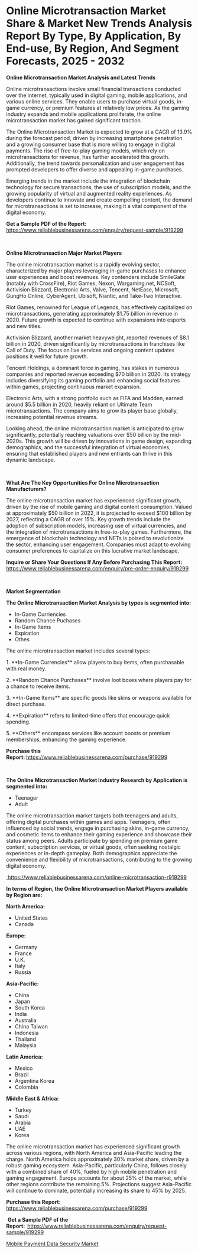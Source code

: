 <p><h1>Online Microtransaction Market Share & Market New Trends Analysis Report By Type, By Application, By End-use, By Region, And Segment Forecasts, 2025 - 2032</h1></p><p><strong>Online Microtransaction Market Analysis and Latest Trends</strong></p>
<p><p>Online microtransactions involve small financial transactions conducted over the internet, typically used in digital gaming, mobile applications, and various online services. They enable users to purchase virtual goods, in-game currency, or premium features at relatively low prices. As the gaming industry expands and mobile applications proliferate, the online microtransaction market has gained significant traction.</p><p>The Online Microtransaction Market is expected to grow at a CAGR of 13.9% during the forecast period, driven by increasing smartphone penetration and a growing consumer base that is more willing to engage in digital payments. The rise of free-to-play gaming models, which rely on microtransactions for revenue, has further accelerated this growth. Additionally, the trend towards personalization and user engagement has prompted developers to offer diverse and appealing in-game purchases.</p><p>Emerging trends in the market include the integration of blockchain technology for secure transactions, the use of subscription models, and the growing popularity of virtual and augmented reality experiences. As developers continue to innovate and create compelling content, the demand for microtransactions is set to increase, making it a vital component of the digital economy.</p></p>
<p><strong>Get a Sample PDF of the Report:&nbsp;</strong> <a href="https://www.reliablebusinessarena.com/enquiry/request-sample/919299?utm_campaign=2198&utm_medium=2&utm_source=Github&utm_content=ia&utm_term=07032025&utm_id=online-microtransaction">https://www.reliablebusinessarena.com/enquiry/request-sample/919299</a></p>
<p>&nbsp;</p>
<p><strong>Online Microtransaction Major Market Players</strong></p>
<p><p>The online microtransaction market is a rapidly evolving sector, characterized by major players leveraging in-game purchases to enhance user experiences and boost revenues. Key contenders include SmileGate (notably with CrossFire), Riot Games, Nexon, Wargaming.net, NCSoft, Activision Blizzard, Electronic Arts, Valve, Tencent, NetEase, Microsoft, GungHo Online, CyberAgent, Ubisoft, Niantic, and Take-Two Interactive.</p><p>Riot Games, renowned for League of Legends, has effectively capitalized on microtransactions, generating approximately $1.75 billion in revenue in 2020. Future growth is expected to continue with expansions into esports and new titles.</p><p>Activision Blizzard, another market heavyweight, reported revenues of $8.1 billion in 2020, driven significantly by microtransactions in franchises like Call of Duty. The focus on live services and ongoing content updates positions it well for future growth.</p><p>Tencent Holdings, a dominant force in gaming, has stakes in numerous companies and reported revenue exceeding $70 billion in 2020. Its strategy includes diversifying its gaming portfolio and enhancing social features within games, projecting continuous market expansion.</p><p>Electronic Arts, with a strong portfolio such as FIFA and Madden, earned around $5.5 billion in 2020, heavily reliant on Ultimate Team microtransactions. The company aims to grow its player base globally, increasing potential revenue streams.</p><p>Looking ahead, the online microtransaction market is anticipated to grow significantly, potentially reaching valuations over $50 billion by the mid-2020s. This growth will be driven by innovations in game design, expanding demographics, and the successful integration of virtual economies, ensuring that established players and new entrants can thrive in this dynamic landscape.</p></p>
<p>&nbsp;</p>
<p><strong>What Are The Key Opportunities For Online Microtransaction Manufacturers?</strong></p>
<p><p>The online microtransaction market has experienced significant growth, driven by the rise of mobile gaming and digital content consumption. Valued at approximately $50 billion in 2022, it is projected to exceed $100 billion by 2027, reflecting a CAGR of over 15%. Key growth trends include the adoption of subscription models, increasing use of virtual currencies, and the integration of microtransactions in free-to-play games. Furthermore, the emergence of blockchain technology and NFTs is poised to revolutionize the sector, enhancing user engagement. Companies must adapt to evolving consumer preferences to capitalize on this lucrative market landscape.</p></p>
<p><strong>Inquire or Share Your Questions If Any Before Purchasing This Report:</strong> <a href="https://www.reliablebusinessarena.com/enquiry/pre-order-enquiry/919299?utm_campaign=2198&utm_medium=2&utm_source=Github&utm_content=ia&utm_term=07032025&utm_id=online-microtransaction">https://www.reliablebusinessarena.com/enquiry/pre-order-enquiry/919299</a></p>
<p>&nbsp;</p>
<p><strong>Market Segmentation</strong></p>
<p><strong>The Online Microtransaction Market Analysis by types is segmented into:</strong></p>
<p><ul><li>In-Game Curriencies</li><li>Random Chance Puchases</li><li>In-Game Items</li><li>Expiration</li><li>Othes</li></ul></p>
<p><p>The online microtransaction market includes several types: </p><p>1. **In-Game Currencies** allow players to buy items, often purchasable with real money. </p><p>2. **Random Chance Purchases** involve loot boxes where players pay for a chance to receive items. </p><p>3. **In-Game Items** are specific goods like skins or weapons available for direct purchase. </p><p>4. **Expiration** refers to limited-time offers that encourage quick spending. </p><p>5. **Others** encompass services like account boosts or premium memberships, enhancing the gaming experience.</p></p>
<p><strong>Purchase this Report:&nbsp;</strong><a href="https://www.reliablebusinessarena.com/purchase/919299?utm_campaign=2198&utm_medium=2&utm_source=Github&utm_content=ia&utm_term=07032025&utm_id=online-microtransaction">https://www.reliablebusinessarena.com/purchase/919299</a></p>
<p>&nbsp;</p>
<p><strong>The Online Microtransaction Market Industry Research by Application is segmented into:</strong></p>
<p><ul><li>Teenager</li><li>Adult</li></ul></p>
<p><p>The online microtransaction market targets both teenagers and adults, offering digital purchases within games and apps. Teenagers, often influenced by social trends, engage in purchasing skins, in-game currency, and cosmetic items to enhance their gaming experience and showcase their status among peers. Adults participate by spending on premium game content, subscription services, or virtual goods, often seeking nostalgic experiences or in-depth gameplay. Both demographics appreciate the convenience and flexibility of microtransactions, contributing to the growing digital economy.</p></p>
<p><a href="https://www.reliablebusinessarena.com/online-microtransaction-r919299?utm_campaign=2198&utm_medium=2&utm_source=Github&utm_content=ia&utm_term=07032025&utm_id=online-microtransaction">&nbsp;https://www.reliablebusinessarena.com/online-microtransaction-r919299</a></p>
<p><strong>In terms of Region, the Online Microtransaction Market Players available by Region are:</strong></p>
<p>
    <p> <strong> North America: </strong>
        <ul>
            <li>United States</li>
            <li>Canada</li>
        </ul>
        </p> 
    <p> <strong> Europe: </strong>
        <ul>
            <li>Germany</li>
            <li>France</li>
            <li>U.K.</li>
            <li>Italy</li>
            <li>Russia</li>
        </ul>
        </p> 
    <p> <strong> Asia-Pacific: </strong>
        <ul>
            <li>China</li>
            <li>Japan</li>
            <li>South Korea</li>
            <li>India</li>
            <li>Australia</li>
            <li>China Taiwan</li>
            <li>Indonesia</li>
            <li>Thailand</li>
            <li>Malaysia</li>
        </ul>
        </p> 
    <p> <strong> Latin America: </strong>
        <ul>
            <li>Mexico</li>
            <li>Brazil</li>
            <li>Argentina Korea</li>
            <li>Colombia</li>
        </ul>
        </p> 
    <p> <strong> Middle East & Africa: </strong>
        <ul>
            <li>Turkey</li>
            <li>Saudi</li>
            <li>Arabia</li>
            <li>UAE</li>
            <li>Korea</li>
        </ul>
    </p>
    </p>
<p><p>The online microtransaction market has experienced significant growth across various regions, with North America and Asia-Pacific leading the charge. North America holds approximately 30% market share, driven by a robust gaming ecosystem. Asia-Pacific, particularly China, follows closely with a combined share of 40%, fueled by high mobile penetration and gaming engagement. Europe accounts for about 25% of the market, while other regions contribute the remaining 5%. Projections suggest Asia-Pacific will continue to dominate, potentially increasing its share to 45% by 2025.</p></p>
<p><strong>Purchase this Report: </strong><a href="https://www.reliablebusinessarena.com/purchase/919299?utm_campaign=2198&utm_medium=2&utm_source=Github&utm_content=ia&utm_term=07032025&utm_id=online-microtransaction">https://www.reliablebusinessarena.com/purchase/919299</a></p>
<p>&nbsp;<strong>Get a Sample PDF of the Report:&nbsp;&nbsp;</strong><a href="https://www.reliablebusinessarena.com/enquiry/request-sample/919299?utm_campaign=2198&utm_medium=2&utm_source=Github&utm_content=ia&utm_term=07032025&utm_id=online-microtransaction">https://www.reliablebusinessarena.com/enquiry/request-sample/919299</a></p>
<p><strong></strong></p>
<p><p><a href="https://github.com/delindacallegari68/Market-Research-Report-List-1/blob/main/mobile-payment-data-security-market.md?utm_campaign=2198&utm_medium=2&utm_source=Github&utm_content=ia&utm_term=07032025&utm_id=online-microtransaction">Mobile Payment Data Security Market</a></p></p>